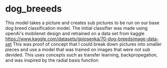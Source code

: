 # dog_breeeds

This model takes a picture and creates sub pictures to be run on our base dog breed classification model.
The initial classifier was made using openAi's mobilenet design and retrained on a data set from kaggle 
https://www.kaggle.com/datasets/gpiosenka/70-dog-breedsimage-data-set
This was proof of concept that I could break down pictures into smaller pieces and use a model that was trained on images that were not sub devided.
This uses concepts such as transfer learning, backpropegation, and was inspired by the radial basis function
